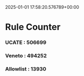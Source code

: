 2025-01-01 17:58:20.576789+00:00
# Rule Counter 
 ### UCATE : 506699

 ### Veneto : 494252

 ### Allowlist : 13930
